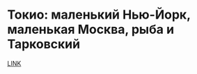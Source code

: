 # Токио: маленький Нью-Йорк, маленькая Москва, рыба и Тарковский



[LINK](https://varlamov.ru/2590628.html)
